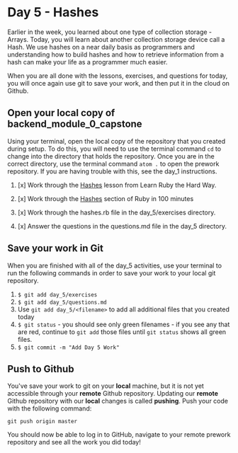 # Day 5 - Hashes

Earlier in the week, you learned about one type of collection storage - Arrays.  Today, you will learn about another collection storage device call a Hash. We use hashes on a near daily basis as programmers and understanding how to build hashes and how to retrieve information from a hash can make your life as a programmer much easier.

When you are all done with the lessons, exercises, and questions for today, you will once again use git to save your work, and then put it in the cloud on Github.

## Open your local copy of backend_module_0_capstone

Using your terminal, open the local copy of the repository that you created during setup.  To do this, you will need to use the terminal command `cd` to change into the directory that holds the repository. Once you are in the correct directory, use the terminal command `atom .` to open the prework repository. If you are having trouble with this, see the day_1 instructions.

1. [x] Work through the [Hashes](https://learnrubythehardway.org/book/ex39.html) lesson from Learn Ruby the Hard Way.

1. [x] Work through the [Hashes](http://tutorials.jumpstartlab.com/projects/ruby_in_100_minutes.html#8.-hashes) section of Ruby in 100 minutes

1. [x] Work through the hashes.rb file in the day_5/exercises directory.

1. [x] Answer the questions in the questions.md file in the day_5 directory.

## Save your work in Git

When you are finished with all of the day_5 activities, use your terminal to run the following commands in order to save your work to your local git repository.

1. `$ git add day_5/exercises`
1. `$ git add day_5/questions.md`
1. Use `git add day_5/<filename>` to add all additional files that you created today
1. `$ git status` - you should see only green filenames - if you see any that are red, continue to `git add` those files until `git status` shows all green files.
1. `$ git commit -m "Add Day 5 Work"`

## Push to Github

You've save your work to git on your **local** machine, but it is not yet accessible through your **remote** Github repository. Updating our **remote** Github repository with our **local** changes is called **pushing**. Push your code with the following command:

```
git push origin master
```

You should now be able to log in to GitHub, navigate to your remote prework repository and see all the work you did today!
